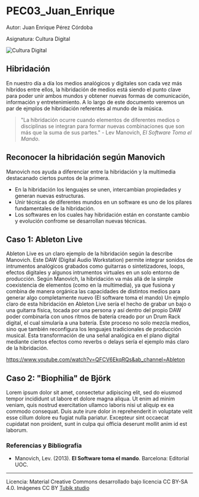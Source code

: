 # PEC03_Juan_Enrique


Autor: Juan Enrique Pérez Córdoba

Asignatura: Cultura Digital

![Cultura Digital](https://miro.medium.com/max/1400/0*9PyyNvrO2PcD3KuU.png) 



## Hibridación

En nuestro día a día los medios analógicos y digitales son cada vez más híbridos entre ellos, la hibridación de medios está siendo el punto clave para poder unir ambos mundos y obtener nuevas formas de comunicación, información y entretenimiento. A lo largo de este documento veremos un par de ejmplos de hibridación referentes al mundo de la música. 

> "La hibridación ocurre cuando elementos de diferentes medios o disciplinas se integran para formar nuevas combinaciones que son más que la suma de sus partes." - Lev Manovich, *El Software Toma el Mando*.

## Reconocer la hibridación según Manovich

Manovich nos ayuda a diferenciar entre la hibridación y la multimedia destacanado ciertos puntos de la primera. 
- En la hibridación los lenguajes se unen, intercambian propiedades y generan nuevas estructuras. 
- Unir técnicas de diferentes mundos en un software es uno de los pilares fundamentales de la hibridación. 
- Los softwares en los cuales hay hibridación están en constante cambio y evolución confrome se desarrollan nuevas técnicas. 


## Caso 1: Ableton Live
Ableton Live es un claro ejemplo de la hibridación según la describe Manovich. Este DAW (Digital Audio Workstation) permite integrar sonidos de intrumentos analógicos grabados como guitarras o sintetizadores, loops, efectos digitales y algunos intrumentos virtuales en un solo entorno de producción. 
Según Manovich, la hibridación va más allá de la simple coexistencia de elementos (como en la multimedia), ya que fusiona y combina de manera orgánica las capacidades de distintos medios para generar algo completamente nuevo (El software toma el mando)
Un ejmplo claro de esta hibridación en Ableton Live sería el hecho de grabar un bajo o una guitarra física, tocada por una persona y así dentro del propio DAW poder combinarla con unos ritmos de batería creado por un Drum Rack digital, el cual simularía a una batería. 
Este proceso no solo mezcla medios, sino que también reconfigura los lenguajes tradicionales de producción musical. Esta transformación de una señal analógica en el plano digital mediante ciertos efectos como reverbs o delays sería el ejemplo más claro de la hibridación. 

https://www.youtube.com/watch?v=QFCV6EkqRQs&ab_channel=Ableton






## Caso 2: "Biophilia" de Björk

Lorem ipsum dolor sit amet, consectetur adipiscing elit, sed do eiusmod tempor incididunt ut labore et dolore magna aliqua. Ut enim ad minim veniam, quis nostrud exercitation ullamco laboris nisi ut aliquip ex ea commodo consequat. Duis aute irure dolor in reprehenderit in voluptate velit esse cillum dolore eu fugiat nulla pariatur. Excepteur sint occaecat cupidatat non proident, sunt in culpa qui officia deserunt mollit anim id est laborum.


### Referencias y Bibliografía

* Manovich, Lev. (2013). **El Software toma el mando**. Barcelona: Editorial UOC. 


----

Licencia: Material Creative Commons desarrollado bajo licencia CC BY-SA 4.0. Imágenes CC BY [Tubik studio](https://blog.tubikstudio.com/how-to-create-original-flat-illustrations-designers-tips/) 
